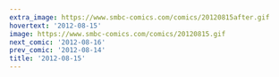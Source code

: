 ```yaml
---
extra_image: https://www.smbc-comics.com/comics/20120815after.gif
hovertext: '2012-08-15'
image: https://www.smbc-comics.com/comics/20120815.gif
next_comic: '2012-08-16'
prev_comic: '2012-08-14'
title: '2012-08-15'
---
```



